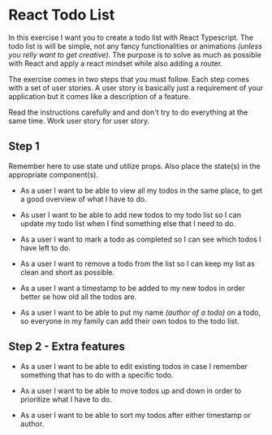 # React Todo List

In this exercise I want you to create a todo list with React Typescript. The todo list is will be simple, not any fancy functionalities or animations _(unless you relly want to get creative)_. The purpose is to solve as much as possible with React and apply a react mindset while also adding a router.

The exercise comes in two steps that you must follow. Each step comes with a set of user stories. A user story is basically just a requirement of your application but it comes like a description of a feature.

Read the instructions carefully and and don't try to do everything at the same time. Work user story for user story.

## Step 1

Remember here to use state und utilize props. Also place the state(s) in the appropriate component(s).

- As a user I want to be able to view all my todos in the same place, to get a good overview of what I have to do.

- As user I want to be able to add new todos to my todo list so I can update my todo list when I find something else that I need to do.

- As a user I want to mark a todo as completed so I can see which todos I have left to do.

- As a user I want to remove a todo from the list so I can keep my list as clean and short as possible.

- As a user I want a timestamp to be added to my new todos in order better se how old all the todos are.

- As a user I want to be able to put my name _(author of a todo)_ on a todo, so everyone in my family can add their own todos to the todo list.

## Step 2 - Extra features

- As a user I want to be able to edit existing todos in case I remember something that has to do with a specific todo.

- As a user I want to be able to move todos up and down in order to prioritize what I have to do.

- As a user I want to be able to sort my todos after either timestamp or author.
